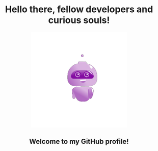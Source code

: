 <div align="center">
  <h1>Hello there, fellow developers and curious souls!</h1>
</div>

<div align="center">
  <img src="./Hello.gif" alt="Hi" height="300">
</div>

<div align="center">
  <h2>Welcome to my GitHub profile!</h2>
</div>
